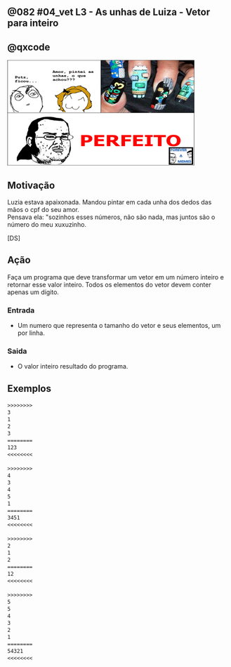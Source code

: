## @082 #04_vet L3 - As unhas de Luiza - Vetor para inteiro
## @qxcode

![](__capa.jpg)

## Motivação

Luzia estava apaixonada. Mandou pintar em cada unha dos dedos das mãos o cpf do seu amor.  
Pensava ela: "sozinhos esses números, não são nada, mas juntos são o número do meu xuxuzinho.

\[DS\]

## Ação  

Faça um programa que deve transformar um vetor em um número inteiro e retornar esse valor inteiro. Todos os elementos do vetor devem conter apenas um dígito.

### Entrada

- Um numero que representa o tamanho do vetor e seus elementos, um por linha.  

### Saida

- O valor inteiro resultado do programa.

## Exemplos

```
>>>>>>>>
3
1
2
3
========
123
<<<<<<<<

>>>>>>>>
4
3
4
5
1
========
3451
<<<<<<<<

>>>>>>>>
2
1
2
========
12
<<<<<<<<

>>>>>>>>
5
5
4
3
2
1
========
54321
<<<<<<<<
```

#

<!---
>>>>>>>> 01
3
1
0
0
========
100
<<<<<<<<

>>>>>>>> 02
3
1
0
2
========
102
<<<<<<<<

>>>>>>>> 03
3
0
0
0
========
0
<<<<<<<<

>>>>>>>> 04
5
1
2
3
4
5
========
12345
<<<<<<<<

>>>>>>>> 05
1
1
========
1
<<<<<<<<
--->